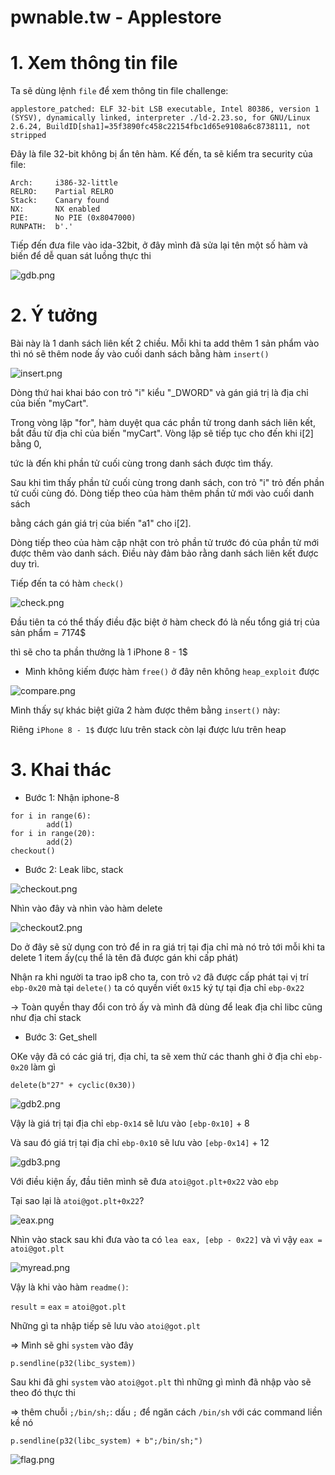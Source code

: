 # pwnable.tw - Applestore

# 1. Xem thông tin file

Ta sẽ dùng lệnh `file` để xem thông tin file challenge:
```
applestore_patched: ELF 32-bit LSB executable, Intel 80386, version 1 (SYSV), dynamically linked, interpreter ./ld-2.23.so, for GNU/Linux 2.6.24, BuildID[sha1]=35f3890fc458c22154fbc1d65e9108a6c8738111, not stripped

```
Đây là file 32-bit không bị ẩn tên hàm. Kế đến, ta sẽ kiểm tra security của file:
```
Arch:     i386-32-little
RELRO:    Partial RELRO
Stack:    Canary found
NX:       NX enabled
PIE:      No PIE (0x8047000)
RUNPATH:  b'.'
```

Tiếp đến đưa file vào ida-32bit, ở đây mình đã sửa lại tên một số hàm và biến để dễ quan sát luồng thực thi

![gdb.png](images/gdb.png)

# 2. Ý tưởng

Bài này là 1 danh sách liên kết 2 chiều. Mỗi khi ta add thêm 1 sản phẩm vào thì nó sẽ thêm node ấy vào cuối danh sách bằng hàm `insert()`

![insert.png](images/insert.png)

Dòng thứ hai khai báo con trỏ "i" kiểu "_DWORD" và gán giá trị là địa chỉ của biến "myCart".

Trong vòng lặp "for", hàm duyệt qua các phần tử trong danh sách liên kết, bắt đầu từ địa chỉ của biến "myCart". Vòng lặp sẽ tiếp tục cho đến khi i[2] bằng 0,

tức là đến khi phần tử cuối cùng trong danh sách được tìm thấy.

Sau khi tìm thấy phần tử cuối cùng trong danh sách, con trỏ "i" trỏ đến phần tử cuối cùng đó. Dòng tiếp theo của hàm thêm phần tử mới vào cuối danh sách 

bằng cách gán giá trị của biến "a1" cho i[2].

Dòng tiếp theo của hàm cập nhật con trỏ phần tử trước đó của phần tử mới được thêm vào danh sách. Điều này đảm bảo rằng danh sách liên kết được duy trì.

Tiếp đến ta có hàm `check()`

![check.png](images/check.png)

Đầu tiên ta có thể thấy điều đặc biệt ở hàm check đó là nếu tổng giá trị của sản phẩm = 7174$

thì sẽ cho ta phần thưởng là 1 iPhone 8 - 1$

* Mình không kiếm được hàm `free()` ở đây nên không `heap_exploit` được

![compare.png](images/compare.png)

Mình thấy sự khác biệt giữa 2 hàm được thêm bằng `insert()` này:

Riêng `iPhone 8 - 1$` được lưu trên stack còn lại được lưu trên heap

# 3. Khai thác

- Bước 1: Nhận iphone-8 

```
for i in range(6):
		add(1)
for i in range(20):
		add(2)
checkout()
```

- Bước 2: Leak libc, stack

![checkout.png](images/checkout.png)

Nhìn vào đây và nhìn vào hàm delete 

![checkout2.png](images/checkout2.png)

Do ở đây sẽ sử dụng con trỏ để in ra giá trị tại địa chỉ mà nó trỏ tới mỗi khi ta delete 1 item ấy(cụ thể là tên đã được gán khi cấp phát)

Nhận ra khi người ta trao ip8 cho ta, con trỏ `v2` đã được cấp phát tại vị trí `ebp-0x20` mà tại `delete()` ta có quyền viết `0x15` ký tự tại địa chỉ `ebp-0x22`

-> Toàn quyền thay đổi con trỏ ấy và mình đã dùng để leak địa chỉ libc cũng như địa chỉ stack

- Bước 3: Get_shell

OKe vậy đã có các giá trị, địa chỉ, ta sẽ xem thử các thanh ghi ở địa chỉ `ebp-0x20` làm gì

```
delete(b"27" + cyclic(0x30))
```

![gdb2.png](images/gdb2.png)

Vậy là giá trị tại địa chỉ `ebp-0x14` sẽ lưu vào `[ebp-0x10]` + 8

Và sau đó giá trị tại địa chỉ `ebp-0x10` sẽ lưu vào `[ebp-0x14]` + 12

![gdb3.png](images/gdb3.png)

Với điều kiện ấy, đầu tiên mình sẽ đưa `atoi@got.plt+0x22` vào `ebp` 

Tại sao lại là `atoi@got.plt+0x22`?

![eax.png](images/eax.png)

Nhìn vào stack sau khi đưa vào ta có `lea eax, [ebp - 0x22]` và vì vậy `eax = atoi@got.plt`

![myread.png](images/myread.png)

Vậy là khi vào hàm `readme()`:

`result` = `eax` = `atoi@got.plt`

Những gì ta nhập tiếp sẽ lưu vào `atoi@got.plt`

=> Mình sẽ ghi `system` vào đây 

```
p.sendline(p32(libc_system))
```

Sau khi đã ghi `system` vào `atoi@got.plt` thì những gì mình đã nhập vào sẽ theo đó thực thi

=> thêm chuỗi `;/bin/sh;`: dấu `;` để ngăn cách `/bin/sh` với các command liền kề nó 

```
p.sendline(p32(libc_system) + b";/bin/sh;")
```

![flag.png](images/flag.png)

